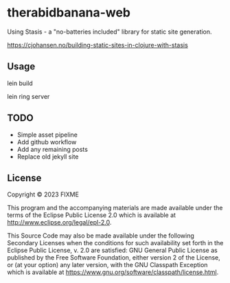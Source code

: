 # therabidbanana-web

Using Stasis - a "no-batteries included" library for static site generation.

https://cjohansen.no/building-static-sites-in-clojure-with-stasis



## Usage

lein build

lein ring server

## TODO

- Simple asset pipeline
- Add github workflow
- Add any remaining posts
- Replace old jekyll site

## License

Copyright © 2023 FIXME

This program and the accompanying materials are made available under the
terms of the Eclipse Public License 2.0 which is available at
http://www.eclipse.org/legal/epl-2.0.

This Source Code may also be made available under the following Secondary
Licenses when the conditions for such availability set forth in the Eclipse
Public License, v. 2.0 are satisfied: GNU General Public License as published by
the Free Software Foundation, either version 2 of the License, or (at your
option) any later version, with the GNU Classpath Exception which is available
at https://www.gnu.org/software/classpath/license.html.
